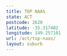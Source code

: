 ```yaml
---
title: TOP NAAS
state: ACT
postcode: 2620
latitude: -35.317402
longitude: 149.257101
url: /act/top-naas/
layout: suburb
---
```


